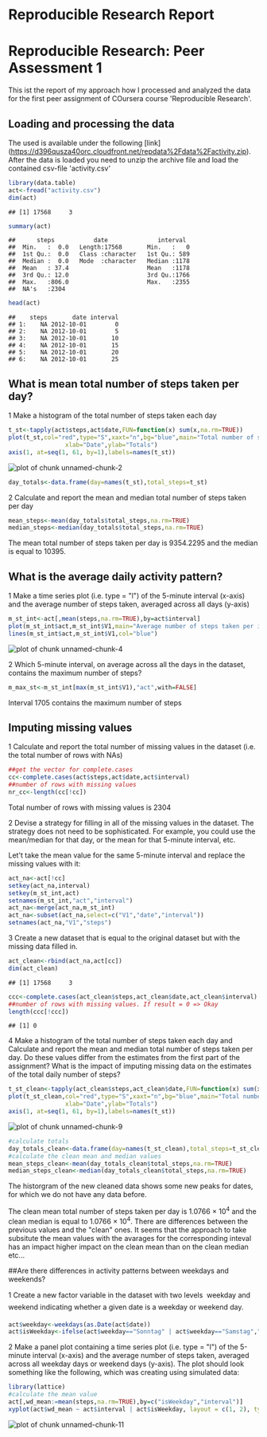 Reproducible Research Report
============================================

# Reproducible Research: Peer Assessment 1
This ist the report of my approach how I processed and analyzed the data for the first peer assignment of COursera course 'Reproducible Research'.

## Loading and processing the data 

The used is available under the following [link] (https://d396qusza40orc.cloudfront.net/repdata%2Fdata%2Factivity.zip). After the data is loaded you need to unzip the archive file and load the contained csv-file 'activity.csv'


```r
library(data.table)
act<-fread("activity.csv")
dim(act)
```

```
## [1] 17568     3
```

```r
summary(act)
```

```
##      steps           date              interval   
##  Min.   :  0.0   Length:17568       Min.   :   0  
##  1st Qu.:  0.0   Class :character   1st Qu.: 589  
##  Median :  0.0   Mode  :character   Median :1178  
##  Mean   : 37.4                      Mean   :1178  
##  3rd Qu.: 12.0                      3rd Qu.:1766  
##  Max.   :806.0                      Max.   :2355  
##  NA's   :2304
```

```r
head(act)
```

```
##    steps       date interval
## 1:    NA 2012-10-01        0
## 2:    NA 2012-10-01        5
## 3:    NA 2012-10-01       10
## 4:    NA 2012-10-01       15
## 5:    NA 2012-10-01       20
## 6:    NA 2012-10-01       25
```

## What is mean total number of steps taken per day?

1 Make a histogram of the total number of steps taken each day

```r
t_st<-tapply(act$steps,act$date,FUN=function(x) sum(x,na.rm=TRUE))
plot(t_st,col="red",type="S",xaxt="n",bg="blue",main="Total number of steps",
                xlab="Date",ylab="Totals")
axis(1, at=seq(1, 61, by=1),labels=names(t_st))
```

![plot of chunk unnamed-chunk-2](figure/unnamed-chunk-2.png) 

```r
day_totals<-data.frame(day=names(t_st),total_steps=t_st)
```

2 Calculate and report the mean and median total number of steps taken per day

```r
mean_steps<-mean(day_totals$total_steps,na.rm=TRUE)
median_steps<-median(day_totals$total_steps,na.rm=TRUE)
```

The mean total number of steps taken per day is 9354.2295 and the median is equal to 10395.


## What is the average daily activity pattern?

1 Make a time series plot (i.e. type = "l") of the 5-minute interval (x-axis) and the average number of steps taken, averaged across all days (y-axis)

```r
m_st_int<-act[,mean(steps,na.rm=TRUE),by=act$interval]
plot(m_st_int$act,m_st_int$V1,main="Average number of steps taken per interval",xlab="Intervals",ylab="Mean values per interval",type="n")
lines(m_st_int$act,m_st_int$V1,col="blue")
```

![plot of chunk unnamed-chunk-4](figure/unnamed-chunk-4.png) 


2    Which 5-minute interval, on average across all the days in the dataset, contains the maximum number of steps?

```r
m_max_st<-m_st_int[max(m_st_int$V1),"act",with=FALSE]
```
Interval 1705 contains the maximum number of steps

## Imputing missing values

1 Calculate and report the total number of missing values in the dataset (i.e. the total number of rows with NAs)

```r
##get the vector for complete.cases
cc<-complete.cases(act$steps,act$date,act$interval)
##number of rows with missing values
nr_cc<-length(cc[!cc])
```

Total number of rows with missing values is 2304

2 Devise a strategy for filling in all of the missing values in the dataset. The strategy does not need to be sophisticated. For example, you could use the mean/median for that day, or the mean for that 5-minute interval, etc.

Let't take the mean value for the same 5-minute interval and replace the missing values with it:

```r
act_na<-act[!cc]
setkey(act_na,interval)
setkey(m_st_int,act)
setnames(m_st_int,"act","interval")
act_na<-merge(act_na,m_st_int)
act_na<-subset(act_na,select=c("V1","date","interval"))
setnames(act_na,"V1","steps")
```


3 Create a new dataset that is equal to the original dataset but with the missing data filled in.

```r
act_clean<-rbind(act_na,act[cc])
dim(act_clean)
```

```
## [1] 17568     3
```

```r
ccc<-complete.cases(act_clean$steps,act_clean$date,act_clean$interval)
##number of rows with missing values. If result = 0 => Okay
length(ccc[!ccc])
```

```
## [1] 0
```

4 Make a histogram of the total number of steps taken each day and Calculate and report the mean and median total number of steps taken per day. Do these values differ from the estimates from the first part of the assignment? What is the impact of imputing missing data on the estimates of the total daily number of steps?


```r
t_st_clean<-tapply(act_clean$steps,act_clean$date,FUN=function(x) sum(x,na.rm=TRUE))
plot(t_st_clean,col="red",type="S",xaxt="n",bg="blue",main="Total number of steps",
                xlab="Date",ylab="Totals")
axis(1, at=seq(1, 61, by=1),labels=names(t_st))
```

![plot of chunk unnamed-chunk-9](figure/unnamed-chunk-9.png) 

```r
#calculate totals
day_totals_clean<-data.frame(day=names(t_st_clean),total_steps=t_st_clean)
#calculate the clean mean and median values
mean_steps_clean<-mean(day_totals_clean$total_steps,na.rm=TRUE)
median_steps_clean<-median(day_totals_clean$total_steps,na.rm=TRUE)
```
The historgram of the new cleaned data shows some new peaks for dates, for which we do not have any data before.

The clean mean total number of steps taken per day is 1.0766 &times; 10<sup>4</sup> and the clean median is equal to 1.0766 &times; 10<sup>4</sup>. There are differences between the previous values and the "clean" ones. It seems that the approach to take subsitute the mean values with the avarages for the corresponding inteval has an impact higher impact on the clean mean than on the clean median etc...


##Are there differences in activity patterns between weekdays and weekends?


1 Create a new factor variable in the dataset with two levels  weekday and weekend indicating whether a given date is a weekday or weekend day.

```r
act$weekday<-weekdays(as.Date(act$date))
act$isWeekday<-ifelse(act$weekday=="Sonntag" | act$weekday=="Samstag","weekend","weekday")
```


2 Make a panel plot containing a time series plot (i.e. type = "l") of the 5-minute interval (x-axis) and the average number of steps taken, averaged across all weekday days or weekend days (y-axis). The plot should look something like the following, which was creating using simulated data:


```r
library(lattice)
#calculate the mean value
act[,wd_mean:=mean(steps,na.rm=TRUE),by=c("isWeekday","interval")]
xyplot(act$wd_mean ~ act$interval | act$isWeekday, layout = c(1, 2), type="l")
```

![plot of chunk unnamed-chunk-11](figure/unnamed-chunk-11.png) 
